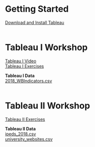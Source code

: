 # Getting Started
[Download and Install Tableau](download.md)  <br><br>


# Tableau I Workshop
[Tableau I Video](https://youtu.be/hsTm7w4FLhI)<br>
[Tableau I Exercises](TableauI_Exercises.pdf)

**Tableau I Data**<br>
[2018_WBIndicators.csv](2018_WBIndicators.csv)  <br><br>


# Tableau II Workshop
[Tableau II Exercises](TableauII_Exercises.pdf)

**Tableau II Data**<br>
[ipeds_2018.csv](ipeds_2018.csv)<br>
[university_websites.csv](university_websites.csv) 
